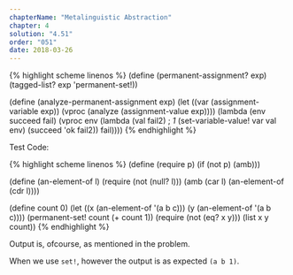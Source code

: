 ```yaml
---
chapterName: "Metalinguistic Abstraction"
chapter: 4
solution: "4.51"
order: "051"
date: 2018-03-26 
---
```


{% highlight scheme linenos %}
(define (permanent-assignment? exp) (tagged-list? exp 'permanent-set!))

(define (analyze-permanent-assignment exp)
  (let ((var (assignment-variable exp))
        (vproc (analyze (assignment-value exp))))
    (lambda (env succeed fail)
      (vproc env
             (lambda (val fail2)        ; *1*
               (set-variable-value! var val env)
               (succeed 'ok fail2))
			 fail))))
{% endhighlight %}

Test Code:

{% highlight scheme linenos %}
(define (require p)
    (if (not p) (amb)))

(define (an-element-of l)
  (require (not (null? l)))
  (amb (car l) (an-element-of (cdr l))))

(define count 0)
(let ((x (an-element-of '(a b c)))
      (y (an-element-of '(a b c))))
  (permanent-set! count (+ count 1))
  (require (not (eq? x y)))
  (list x y count))
{% endhighlight %}

Output is, ofcourse, as mentioned in the problem.

When we use `set!`, however the output is as expected `(a b 1)`.
